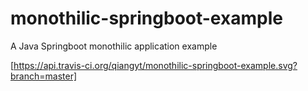 # monothilic-springboot-example
A Java Springboot monothilic application example

[https://api.travis-ci.org/qiangyt/monothilic-springboot-example.svg?branch=master]
